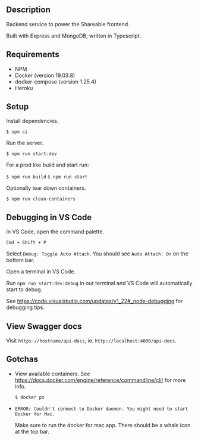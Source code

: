 ## Description

Backend service to power the Shareable frontend.

Built with Express and MongoDB, written in Typescript.

## Requirements

- NPM
- Docker (version 19.03.8)
- docker-compose (version 1.25.4)
- Heroku

## Setup

Install dependencies.

`$ npm ci`

Run the server.

`$ npm run start:dev`

For a prod like build and start run:

`$ npm run build`
`$ npm run start`

Optionally tear down containers.

`$ npm run clean-containers`

## Debugging in VS Code

In VS Code, open the command palette.

`Cmd + Shift + P`

Select `Debug: Toggle Auto Attach`. You should see `Auto Attach: On` on the bottom bar.

Open a terminal in VS Code.

Run `npm run start:dev:debug` in our terminal and VS Code will automatically start to debug.

See https://code.visualstudio.com/updates/v1_22#_node-debugging for debugging tips.

## View Swagger docs

Visit `https://hostname/api-docs`, ie. `http://localhost:4000/api-docs`.

## Gotchas

- View available containers. See https://docs.docker.com/engine/reference/commandline/cli/ for more info.

  `$ docker ps`

- `ERROR: Couldn't connect to Docker daemon. You might need to start Docker for Mac.`

  Make sure to run the docker for mac app. There should be a whale icon at the top bar.
